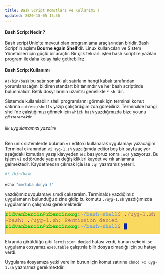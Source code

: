 ```yaml
---
title: Bash Script Komutları ve Kullanımı !
updated: 2020-15-05 15:56
---
```

#### Bash Script Nedir ?
Bash script Unix'te mevcut olan programlama araçlarından biridir. Bash Script'in açılımı **Bourne Again Shell**'dir. Linux kullanıcıları ve Sistem Yöneticileri için güçlü bir araçtır. Bir çok tekrarlı işleri bash script ile yazılan program ile daha kolay hale getirebiliriz.

#### Bash Script Kullanımı

 `#!/bin/bash` bu satır sonraki alt satırların hangi kabuk tarafından yorumlanacağını bildiren standart bir tanımdır ve her bash  scriptinde bulunmalıdır.  Betik dosyalarının uzantısı genellikle `*.sh` 'dır.

 Sistemde kullanılabilir shell programlarını görmek için terminal komut satırına `cat/etc/shells` yazıp çalıştırdığımızda görebiliriz. Terminalde hangi shell'de çalıştığımızı görmek için `which bash` yazdığımızda bize yolunu gösterecektir.
 
 ######  ilk uygulamamızı yazalım 
 Ben unix sistemlerde bulunan `vi` editörü kullanarak uygulamayı yazacağım.
 Terminal ekranından `vi uyg-1.sh` yazdığımda editor boş bir sayfa açıyor aşağıdaki komutları yazıp klavyeden `esc` basıyoruz sonra `:wq!` yazıyoruz. Bu işlem `vi` editöründe yapılan değişiklikleri kaydet ve çık anlamına gelmektedir.  Kaydetmeden çıkmak için ise `:q!` yazmamız yeterli.

 ```python
 #! /bin/bash

 echo "merhaba dünya !"
 ```

yazdığımız uygulamayı şimdi çalıştıralım. Terminalde yazdığımız uygulamanın bulunduğu dizine gidip bu komutu  `./uyg-1.sh` yazdığımızda uygulamanın çalışması gerekmektedir.

![uyg-1](../assets/bash-scripts/1.png)

Ekranda görüldüğü gibi `Permission denied` hatası verdi, bunun sebebi ise uygulama dosyamız `executable` çalıştırıla bilir dosya olmadığı için bu hatayı verdi.

Uygulama dosyamıza yetki verelim bunun için komut satırına  `chmod +x uyg-1.sh` yazmamız gerekmektdir. 